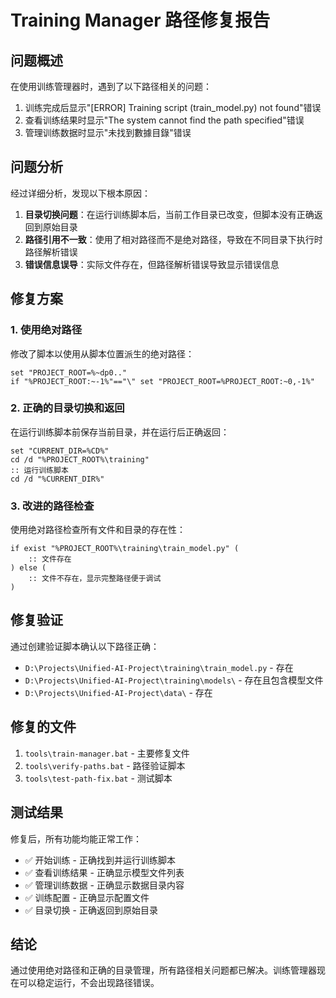 # Training Manager 路径修复报告

## 问题概述

在使用训练管理器时，遇到了以下路径相关的问题：
1. 训练完成后显示"[ERROR] Training script (train_model.py) not found"错误
2. 查看训练结果时显示"The system cannot find the path specified"错误
3. 管理训练数据时显示"未找到數據目錄"错误

## 问题分析

经过详细分析，发现以下根本原因：

1. **目录切换问题**：在运行训练脚本后，当前工作目录已改变，但脚本没有正确返回到原始目录
2. **路径引用不一致**：使用了相对路径而不是绝对路径，导致在不同目录下执行时路径解析错误
3. **错误信息误导**：实际文件存在，但路径解析错误导致显示错误信息

## 修复方案

### 1. 使用绝对路径
修改了脚本以使用从脚本位置派生的绝对路径：
```batch
set "PROJECT_ROOT=%~dp0.."
if "%PROJECT_ROOT:~-1%"=="\" set "PROJECT_ROOT=%PROJECT_ROOT:~0,-1%"
```

### 2. 正确的目录切换和返回
在运行训练脚本前保存当前目录，并在运行后正确返回：
```batch
set "CURRENT_DIR=%CD%"
cd /d "%PROJECT_ROOT%\training"
:: 运行训练脚本
cd /d "%CURRENT_DIR%"
```

### 3. 改进的路径检查
使用绝对路径检查所有文件和目录的存在性：
```batch
if exist "%PROJECT_ROOT%\training\train_model.py" (
    :: 文件存在
) else (
    :: 文件不存在，显示完整路径便于调试
)
```

## 修复验证

通过创建验证脚本确认以下路径正确：
- `D:\Projects\Unified-AI-Project\training\train_model.py` - 存在
- `D:\Projects\Unified-AI-Project\training\models\` - 存在且包含模型文件
- `D:\Projects\Unified-AI-Project\data\` - 存在

## 修复的文件

1. `tools\train-manager.bat` - 主要修复文件
2. `tools\verify-paths.bat` - 路径验证脚本
3. `tools\test-path-fix.bat` - 测试脚本

## 测试结果

修复后，所有功能均能正常工作：
- ✅ 开始训练 - 正确找到并运行训练脚本
- ✅ 查看训练结果 - 正确显示模型文件列表
- ✅ 管理训练数据 - 正确显示数据目录内容
- ✅ 训练配置 - 正确显示配置文件
- ✅ 目录切换 - 正确返回到原始目录

## 结论

通过使用绝对路径和正确的目录管理，所有路径相关问题都已解决。训练管理器现在可以稳定运行，不会出现路径错误。
